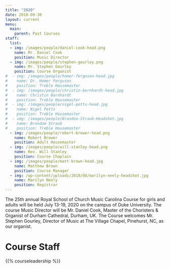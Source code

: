 ```yaml
---
title: "2020"
date: 2010-09-30
layout: current
menu:
  main:
    parent: Past Courses
staff:
  list:
  - img: /images/people/daniel-cook-head.png
    name: Mr. Daniel Cook
    position: Music Director
  - img: /images/people/stephen-gourley.png
    name: Mr. Stephen Gourley
    position: Course Organist
#  - img: /images/people/homer-ferguson-head.jpg
#    name: Dr. Homer Ferguson
#    position: Treble Housemaster
#  - img: /images/people/christin-bernhardt-head.jpg
#    name: Christin Barnhardt
#    position: Treble Housemaster
#  - img: /images/people/nigel-potts-head.jpg
#    name: Nigel Potts
#    position: Treble Housemaster
#  - img: /images/people/Brandon-Straub-Headshot.jpg
#    name: Brandom Straub
#    position: Treble Housemaster
  - img: /images/people/robert-brewer-head.png
    name: Robert Brewer
    position: Adult Housemaster
  - img: /images/people/will-stanley-head.png
    name: Rev. Will Stanley
    position: Course Chaplain
  - img: /images/people/matt-brown-head.jpg
    name: Matthew Brown
    position: Course Manager
  - img: /wp-content/uploads/2010/08/marilyn-neely-headshot.jpg
    name: Marilyn Neely
    position: Registrar
---
```


The 25th annual Royal School of Church Music Carolina Course for girls and
adults will be held July 13-19, 2020 on the campus of Duke University.  The
course Music Director will be Mr. Daniel Cook, Master of the Choristers &
Organist of Durham Cathedral, Durham, UK.  The Course welcomes Mr. Stephen
Gourley, Director of Music at The Village Chapel, Pinehurst, NC, as our
organist.

# Course Staff

{{% courseleadership %}}

